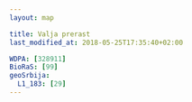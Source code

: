 ```yaml
---
layout: map

title: Valja prerast
last_modified_at: 2018-05-25T17:35:40+02:00

WDPA: [328911]
BioRaS: [99]
geoSrbija:
  L1_183: [29]
---
```

